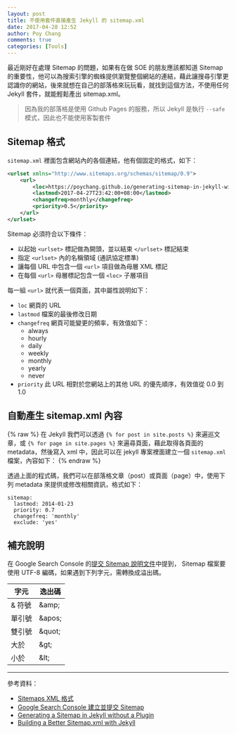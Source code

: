 ```yaml
---
layout: post
title: 不使用套件直接產生 Jekyll 的 sitemap.xml
date: 2017-04-28 12:52
author: Poy Chang
comments: true
categories: [Tools]
---
```

最近剛好在處理 Sitemap 的問題，如果有在做 SOE 的朋友應該都知道 Sitemap 的重要性，他可以為搜索引擎的蜘蛛提供瀏覽整個網站的連結，藉此讓搜尋引擎更認識你的網站，後來就想在自己的部落格來玩玩看，就找到這個方法，不使用任何 Jekyll 套件，就能輕鬆產出 sitemap.xml。

>因為我的部落格是使用 Github Pages 的服務，所以 Jekyll 是執行 `--safe` 模式，因此也不能使用客製套件

## Sitemap 格式

`sitemap.xml` 裡面包含網站內的各個連結，他有個固定的格式，如下：

```xml
<urlset xmlns="http://www.sitemaps.org/schemas/sitemap/0.9">
    <url>
        <loc>https://poychang.github.io/generating-sitemap-in-jekyll-without-plugin/</loc>
        <lastmod>2017-04-27T23:42:00+08:00</lastmod>
        <changefreq>monthly</changefreq>
        <priority>0.5</priority>
    </url>
</urlset>
```

Sitemap 必須符合以下條件：

* 以起始 `<urlset>` 標記做為開頭，並以結束 `</urlset>` 標記結束
* 指定 `<urlset>` 內的名稱領域 (通訊協定標準)
* 讓每個 URL 中包含一個 `<url>` 項目做為母層 XML 標記
* 在每個 `<url>` 母層標記包含一個 `<loc>` 子層項目

每一組 `<url>` 就代表一個頁面，其中屬性說明如下：

* `loc` 網頁的 URL
* `lastmod` 檔案的最後修改日期
* `changefreq` 網頁可能變更的頻率，有效值如下：
	* always
	* hourly
	* daily
	* weekly
	* monthly
	* yearly
	* never
* `priority` 此 URL 相對於您網站上的其他 URL 的優先順序，有效值從 0.0 到 1.0

## 自動產生 sitemap.xml 內容

{% raw %}
在 Jekyll 我們可以透過 `{% for post in site.posts %}` 來遍巡文章，或 `{% for page in site.pages %}` 來遍尋頁面，藉此取得各頁面的 metadata，然後寫入 xml 中，因此可以在 jekyll 專案裡面建立一個 `sitemap.xml` 檔案，內容如下：
{% endraw %}

<script src="https://gist.github.com/poychang/fb7be1320565c6cee6cf8255a1ce321a.js"></script>

透過上面的程式碼，我們可以在部落格文章（post）或頁面（page）中，使用下列 metadata 來提供或修改相關資訊，格式如下：

```
sitemap:
  lastmod: 2014-01-23
  priority: 0.7
  changefreq: 'monthly'
  exclude: 'yes'
```

## 補充說明

在 Google Search Console 的[提交 Sitemap 說明文件](https://support.google.com/webmasters/answer/183668?hl=zh-Hant)中提到， Sitemap 檔案要使用 UTF-8 編碼，如果遇到下列字元，需轉換成溢出碼。

<table class="table table-striped">
<thead>
  <tr>
    <th>字元</th>
	<th>逸出碼</th>
  </tr>
</thead>
<tbody>
  <tr>
	<td>& 符號</td>
	<td>&amp;amp;</td>
  </tr>
  <tr>
	<td>單引號</td>
	<td>&amp;apos;</td>
  </tr>
  <tr>
	<td>雙引號</td>
	<td>&amp;quot;</td>
  </tr>
  <tr>
	<td>大於</td>
	<td>&amp;gt;</td>
  </tr>
  <tr>
	<td>小於</td>
	<td>&amp;lt;</td>
  </tr>
</tbody>
</table>

----------

參考資料：

* [Sitemaps XML 格式](https://www.sitemaps.org/zh_TW/protocol.html)
* [Google Search Console 建立並提交 Sitemap](https://support.google.com/webmasters/answer/183668?hl=zh-Hant)
* [Generating a Sitemap in Jekyll without a Plugin](http://davidensinger.com/2013/03/generating-a-sitemap-in-jekyll-without-a-plugin/)
* [Building a Better Sitemap.xml with Jekyll](http://davidensinger.com/2013/11/building-a-better-sitemap-xml-with-jekyll/)